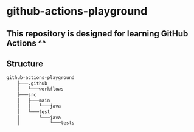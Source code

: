 # github-actions-playground
## This repository is designed for learning GitHub Actions ^^
## Structure
```bash
github-actions-playground
    ├───.github
    │   └───workflows
    ├───src
    │   ├───main
    │   │   └───java
    │   └───test
    │       └───java
    │           └───tests
```
